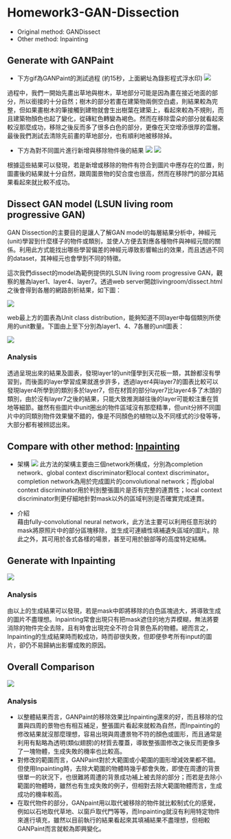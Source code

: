 # Homework3-GAN-Dissection
* Original method: GANDissect
* Other method: Inpainting

## Generate with GANPaint

- 下方gif為GANPaint的測試過程 (約15秒，上面網址為錄影程式浮水印)
![](https://i.imgur.com/j5xM6aj.gif)

過程中，我們一開始先畫出草地與樹木，草地部分可能是因為畫在接近地面的部分，所以銜接的十分自然；樹木的部分若畫在建築物兩側空白處，則結果較為完整，但如果畫樹木的筆接觸到建物就會生出樹葉在建築上，看起來較為不規則，而且建築物顏色也起了變化，從磚紅色轉變為褐色。然而在移除雲朵的部分就看起來較沒那麼成功，移除之後反而多了很多白色的部分，更像在天空增添很厚的雲層。最後我們測試去清除先前畫的草地部分，也有順利地被移除掉。

- 下方為對不同圖片進行新增與移除物件後的結果
![](https://imgur.com/r5njfWA.jpg)
![](https://imgur.com/ZBPIRIv.jpg)

根據這些結果可以發現，若是新增或移除的物件有符合到圖片中應存在的位置，則圖畫後的結果就十分自然，跟周圍景物的契合度也很高，然而在移除門的部分其結果看起來就比較不成功。

## Dissect GAN model  (LSUN living room progressive GAN)
GAN Dissection的主要目的是讓人了解GAN model的每層結果分析中，神經元(unit)學習到什麼樣子的物件或類別，並使人方便去對應各種物件與神經元間的關係。利用此方式能找出哪些學習偏差的神經元導致影響輸出的效果，而且透過不同的dataset，其神經元也會學到不同的特徵。

這次我們dissect的model為範例提供的LSUN living room progressive GAN，觀察的層為layer1、layer4、layer7。透過web server開啟livingroom/dissect.html之後會得到各層的網路剖析結果，如下圖：

![](https://i.imgur.com/TocPM9w.jpg)

web最上方的圖表為Unit class distribution，能夠知道不同layer中每個類別所使用的unit數量。下圖由上至下分別為layer1、4、7各層的unit圖表：

![](https://i.imgur.com/rXfVYIV.png)

### Analysis
透過呈現出來的結果及圖表，發現layer1的unit僅學到天花板一類，其餘都沒有學習到，而後面的layer學習成果就進步許多，透過layer4與layer7的圖表比較可以發現layer4所學到的類別多於layer7，但在材質的部分layer7比layer4多了木頭的類別，由於沒有layer7之後的結果，只能大致推測越往後的layer可能較注重在質地等細節。雖然有些圖片中unit圈出的物件區域沒有那麼精準，但unit分辨不同圖片中的同類別物件效果蠻不錯的，像是不同顏色的植物以及不同樣式的沙發等等，大部分都有被辨認出來。

## Compare with other method: [Inpainting](https://github.com/akmtn/pytorch-siggraph2017-inpainting)
- 架構
![](https://imgur.com/qEPwO3q.jpg)
此方法的架構主要由三個network所構成，分別為completion network、global context discriminator和local context discriminator。completion network為用於完成圖片的convolutional network；而global context discriminator用於判別整張圖片是否有完整的連貫性；local context discriminator則更仔細地針對mask以外的區域判別是否確實完成連貫。

- 介紹  
藉由fully-convolutional neural network，此方法主要可以利用任意形狀的mask將原照片中的部分區塊移除，並生成可連續性填補遺失區域的圖片。除此之外，其可用於各式各樣的場景，甚至可用於臉部等的高度特定結構。

## Generate with Inpainting
![](https://imgur.com/XAkrTyb.jpg)

### Analysis
由以上的生成結果可以發現，若是mask中即將移除的白色區塊過大，將導致生成的圖片不盡理想。Inpainting常會出現只有把mask遮住的地方弄模糊，無法將要消除的物件完全去除，且有時會出現完全不符合背景色系的物體。總而言之，Inpainting的生成結果時而較成功，時而卻很失敗，但即便參考所有input的圖片，卻仍不易歸納出影響成敗的原因。


## Overall Comparison
![](https://imgur.com/Nb1FhK6.jpg)

### Analysis
- 以整體結果而言，GANPaint的移除效果比Inpainting還來的好，而且移除的位置與四周的景物也有相互補足，整張圖片看起來就較為自然，而Inpainting的修改結果就沒那麼理想，容易出現與周遭景物不符的顏色或圖形，而且通常是利用有點略為透明(類似翅膀)的材質去覆蓋，導致整張圖修改之後反而更像多了一塊物體，生成失敗的機率也比較高。
- 對修改的範圍而言，GANPaint對於大範圍或小範圍的圖形增減效果都不錯。但使用Inpainting時，去除大範圍的物體時幾乎都會失敗，即使在周遭的背景很單一的狀況下，也很難將周遭的背景成功補上被去除的部分；而若是去除小範圍的物體時，雖然也有生成失敗的例子，但相對去除大範圍物體而言，生成成功的機率較高。
- 在取代物件的部分，GANpaint用以取代被移除的物件就比較制式化的感覺，例如以石地取代草地、以窗戶取代門等等，而Inpainting就沒有利用特定物件來進行填充，雖然以目前執行的結果看起來其填補結果不盡理想，但相較GANPaint而言就較為即興變化。




